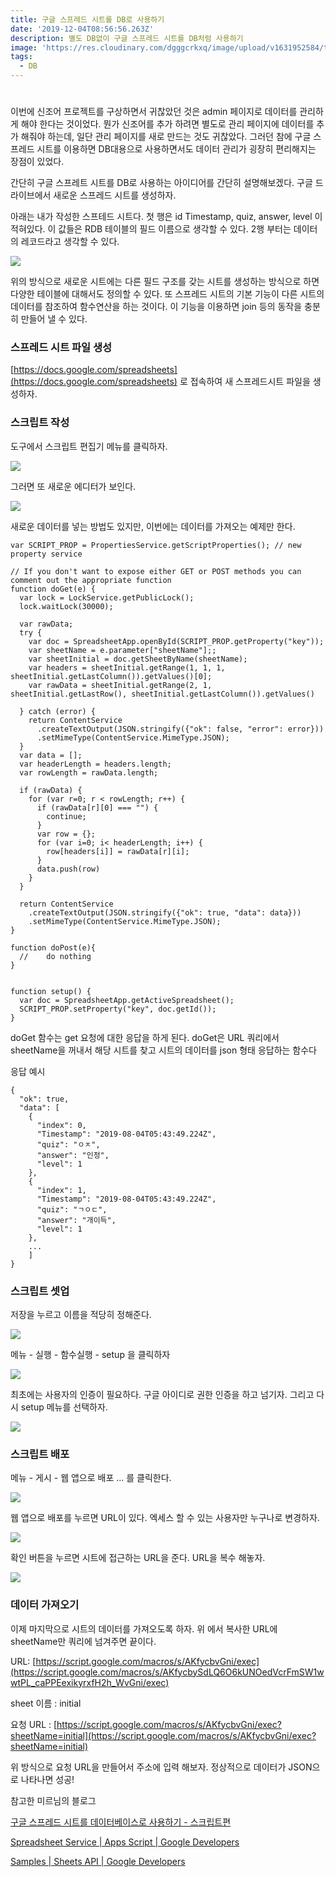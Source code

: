 ```yaml
---
title: 구글 스프레드 시트를 DB로 사용하기
date: '2019-12-04T08:56:56.263Z'
description: 별도 DB없이 구글 스프레드 시트를 DB처럼 사용하기
image: 'https://res.cloudinary.com/dgggcrkxq/image/upload/v1631952584/tlog/cover/google-spread-sheet_f8007w.png'
tags:
  - DB
---
```

# 

이번에 신조어 프로젝트를 구상하면서 귀찮았던 것은 admin 페이지로 데이터를 관리하게 해야 한다는 것이었다. 뭔가 신조어를 추가 하려면 별도로 관리 페이지에 데이터를 추가 해줘야 하는데, 일단 관리 페이지를 새로 만드는 것도 귀찮았다. 그러던 참에 구글 스프레드 시트를 이용하면 DB대용으로 사용하면서도 데이터 관리가 굉장히 편리해지는 장점이 있었다.

간단히 구글 스프레트 시트를 DB로 사용하는 아이디어를 간단히 설명해보겠다. 구글 드라이브에서 새로운 스프레드 시트를 생성하자.

아래는 내가 작성한 스프테드 시트다. 첫 행은 id Timestamp, quiz, answer, level 이 적혀있다. 이 값들은 RDB 테이블의 필드 이름으로 생각할 수 있다. 2행 부터는 데이터의 레코드라고 생각할 수 있다.

![](https://res.cloudinary.com/dgggcrkxq/image/upload/v1631952576/tlog/_2019-08-05__9.53.28_svmu6n.png)

위의 방식으로 새로운 시트에는 다른 필드 구조를 갖는 시트를 생성하는 방식으로 하면 다양한 테이블에 대해서도 정의할 수 있다. 또 스프레드 시트의 기본 기능이 다른 시트의 데이터를 참조하여 함수연산을 하는 것이다. 이 기능을 이용하면 join 등의 동작을 충분히 만들어 낼 수 있다.

### 스프레드 시트 파일 생성

[https://docs.google.com/spreadsheets](https://docs.google.com/spreadsheets) 로 접속하여 새 스프레드시트 파일을 생성하자.

### 스크립트 작성

도구에서 스크립트 편집기 메뉴를 클릭하자.

![](https://res.cloudinary.com/dgggcrkxq/image/upload/v1631952576/tlog/_2019-08-05__9.59.10_deeh03.png)

그러면 또 새로운 에디터가 보인다.

![](https://res.cloudinary.com/dgggcrkxq/image/upload/v1631952576/tlog/_2019-08-05__10.00.56_t4yfp7.png)

 새로운 데이터를 넣는 방법도 있지만, 이번에는 데이터를 가져오는 예제만 한다.

    var SCRIPT_PROP = PropertiesService.getScriptProperties(); // new property service
    
    // If you don't want to expose either GET or POST methods you can comment out the appropriate function
    function doGet(e) {
      var lock = LockService.getPublicLock();
      lock.waitLock(30000);
      
      var rawData;
      try {
        var doc = SpreadsheetApp.openById(SCRIPT_PROP.getProperty("key"));
        var sheetName = e.parameter["sheetName"];;
        var sheetInitial = doc.getSheetByName(sheetName);
        var headers = sheetInitial.getRange(1, 1, 1, sheetInitial.getLastColumn()).getValues()[0];
        var rawData = sheetInitial.getRange(2, 1, sheetInitial.getLastRow(), sheetInitial.getLastColumn()).getValues()
        
      } catch (error) {
        return ContentService
          .createTextOutput(JSON.stringify({"ok": false, "error": error}))
          .setMimeType(ContentService.MimeType.JSON);
      }
      var data = [];
      var headerLength = headers.length;
      var rowLength = rawData.length;
        
      if (rawData) {
        for (var r=0; r < rowLength; r++) {
          if (rawData[r][0] === "") {
            continue;
          }
          var row = {};
          for (var i=0; i< headerLength; i++) {
            row[headers[i]] = rawData[r][i];
          }
          data.push(row)
        }
      }
      
      return ContentService
        .createTextOutput(JSON.stringify({"ok": true, "data": data}))
        .setMimeType(ContentService.MimeType.JSON);
    }
    
    function doPost(e){
      //    do nothing
    }
    
    
    function setup() {
      var doc = SpreadsheetApp.getActiveSpreadsheet();
      SCRIPT_PROP.setProperty("key", doc.getId());
    }

doGet 함수는 get 요청에 대한 응답을 하게 된다. doGet은 URL 쿼리에서 sheetName을 꺼내서 해당 시트를 찾고 시트의 데이터를 json 형태 응답하는 함수다

응답 예시

    {
      "ok": true,
      "data": [
        {
          "index": 0,
          "Timestamp": "2019-08-04T05:43:49.224Z",
          "quiz": "ㅇㅈ",
          "answer": "인정",
          "level": 1
        },
        {
          "index": 1,
          "Timestamp": "2019-08-04T05:43:49.224Z",
          "quiz": "ㄱㅇㄷ",
          "answer": "개이득",
          "level": 1
        },
        ...
    	]
    }

### 스크립트 셋업

저장을 누르고 이름을 적당히 정해준다.

![](https://res.cloudinary.com/dgggcrkxq/image/upload/v1631952576/tlog/_2019-08-05__10.12.22_gxkm73.png)

메뉴 - 실행 - 함수실행 - setup 을 클릭하자

![](https://res.cloudinary.com/dgggcrkxq/image/upload/v1631952576/tlog/_2019-08-05__10.13.29_xnnl5v.png)

최초에는 사용자의 인증이 필요하다. 구글 아이디로 권한 인증을 하고 넘기자. 그리고 다시 setup 메뉴를 선택하자.

![](https://res.cloudinary.com/dgggcrkxq/image/upload/v1631952576/tlog/_2019-08-05__10.14.28_ibdf1a.png)

### 스크립트 배포

메뉴 - 게시 - 웹 앱으로 배포 ... 를 클릭한다. 

![](https://res.cloudinary.com/dgggcrkxq/image/upload/v1631952576/tlog/_2019-08-05__10.16.39_z8hvwm.png)

웹 앱으로 배포를 누르면 URL이 있다. 엑세스 할 수 있는 사용자만 누구나로 변경하자.

![](https://res.cloudinary.com/dgggcrkxq/image/upload/v1631952576/tlog/_2019-08-05__10.17.30_gdajam.png)

확인 버튼을 누르면 시트에 접근하는 URL을 준다. URL을 복수 해놓자.

![](https://res.cloudinary.com/dgggcrkxq/image/upload/v1631952576/tlog/_2019-08-05__10.20.10_uuzxmb.png)

### 데이터 가져오기

이제 마지막으로 시트의 데이터를 가져오도록 하자. 위 에서 복사한 URL에 sheetName만 쿼리에 넘겨주면 끝이다.

URL: [https://script.google.com/macros/s/AKfycbvGni/exec](https://script.google.com/macros/s/AKfycbySdLQ6O6kUNOedVcrFmSW1wwtPL_caPPEexikyrxfH2h_WvGni/exec)

sheet 이름 : initial

요청 URL : [https://script.google.com/macros/s/AKfycbvGni/exec?sheetName=initial](https://script.google.com/macros/s/AKfycbvGni/exec?sheetName=initial)

위 방식으로 요청 URL을 만들어서 주소에 입력 해보자. 정상적으로 데이터가 JSON으로 나타나면 성공!

참고한 미르님의 블로그

[구글 스프레드 시트를 데이터베이스로 사용하기 - 스크립트편](https://itmir.tistory.com/598)

[Spreadsheet Service | Apps Script | Google Developers](https://developers.google.com/apps-script/reference/spreadsheet/)

[Samples | Sheets API | Google Developers](https://developers.google.com/sheets/api/samples/)